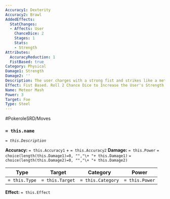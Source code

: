 ```yaml
---
Accuracy1: Dexterity
Accuracy2: Brawl
AddedEffects:
  StatChanges:
  - Affects: User
    ChanceDice: 2
    Stages: 1
    Stats:
    - Strength
Attributes:
  AccuracyReduction: 1
  FistBased: true
Category: Physical
Damage1: Strength
Damage2: ''
Description: The user charges with a strong fist and strikes like a meteor.
Effect: Fist Based. Roll 2 Chance Dice to Increase the User's Strength. -1 Accuracy.
Name: Meteor Mash
Power: 3
Target: Foe
Type: Steel
---
```


#PokeroleSRD/Moves

### `= this.name`
*`= this.Description`*

**Accuracy:** `= this.Accuracy1` + `= this.Accuracy2`
**Damage:** `= this.Power` `= choice(length(this.Damage1)=0, "","\+ "+ this.Damage1)` `= choice(length(this.Damage2)=0, "","\+ "+ this.Damage2)`

| Type          | Target          | Category          | Power          |
| ------------- | --------------- | ----------------  | -------------- |
| `= this.Type` | `= this.Target` | `= this.Category` | `= this.Power` | 

**Effect:** `= this.Effect`